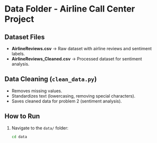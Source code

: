# Data Folder - Airline Call Center Project

## Dataset Files
- **AirlineReviews.csv** → Raw dataset with airline reviews and sentiment labels.
- **AirlineReviews_Cleaned.csv** → Processed dataset for sentiment analysis.

## Data Cleaning (`clean_data.py`)
- Removes missing values.
- Standardizes text (lowercasing, removing special characters).
- Saves cleaned data for problem 2 (sentiment analysis).

## How to Run
1. Navigate to the `data/` folder:
   ```bash
   cd data

